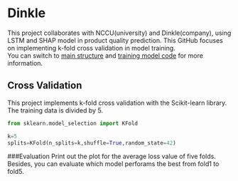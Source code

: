 # Dinkle
This project collaborates with NCCU(university) and Dinkle(company), using LSTM and SHAP model in product quality prediction.
This GitHub focuses on implementing k-fold cross validation in model training.  
You can switch to [main structure](https://github.com/YiChingLLin/Dinkle) and [training model code](https://github.com/chi110356042/Dinkle) for more information.

## Cross Validation
This project implements k-fold cross validation with the Scikit-learn library.  
The training data is divided by 5.
```python
from sklearn.model_selection import KFold

k=5
splits=KFold(n_splits=k,shuffle=True,random_state=42)
```
###Evaluation
Print out the plot for the average loss value of five folds. Besides, you can evaluate which model perforams the best from fold1 to fold5. 
